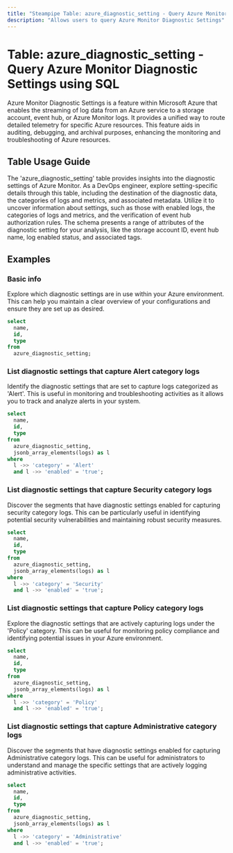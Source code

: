 ```yaml
---
title: "Steampipe Table: azure_diagnostic_setting - Query Azure Monitor Diagnostic Settings using SQL"
description: "Allows users to query Azure Monitor Diagnostic Settings"
---
```


# Table: azure_diagnostic_setting - Query Azure Monitor Diagnostic Settings using SQL

Azure Monitor Diagnostic Settings is a feature within Microsoft Azure that enables the streaming of log data from an Azure service to a storage account, event hub, or Azure Monitor logs. It provides a unified way to route detailed telemetry for specific Azure resources. This feature aids in auditing, debugging, and archival purposes, enhancing the monitoring and troubleshooting of Azure resources.

## Table Usage Guide

The 'azure_diagnostic_setting' table provides insights into the diagnostic settings of Azure Monitor. As a DevOps engineer, explore setting-specific details through this table, including the destination of the diagnostic data, the categories of logs and metrics, and associated metadata. Utilize it to uncover information about settings, such as those with enabled logs, the categories of logs and metrics, and the verification of event hub authorization rules. The schema presents a range of attributes of the diagnostic setting for your analysis, like the storage account ID, event hub name, log enabled status, and associated tags.

## Examples

### Basic info
Explore which diagnostic settings are in use within your Azure environment. This can help you maintain a clear overview of your configurations and ensure they are set up as desired.

```sql
select
  name,
  id,
  type
from
  azure_diagnostic_setting;
```

### List diagnostic settings that capture Alert category logs
Identify the diagnostic settings that are set to capture logs categorized as 'Alert'. This is useful in monitoring and troubleshooting activities as it allows you to track and analyze alerts in your system.

```sql
select
  name,
  id,
  type
from
  azure_diagnostic_setting,
  jsonb_array_elements(logs) as l
where
  l ->> 'category' = 'Alert'
  and l ->> 'enabled' = 'true';
```

### List diagnostic settings that capture Security category logs
Discover the segments that have diagnostic settings enabled for capturing security category logs. This can be particularly useful in identifying potential security vulnerabilities and maintaining robust security measures.

```sql
select
  name,
  id,
  type
from
  azure_diagnostic_setting,
  jsonb_array_elements(logs) as l
where
  l ->> 'category' = 'Security'
  and l ->> 'enabled' = 'true';
```

### List diagnostic settings that capture Policy category logs
Explore the diagnostic settings that are actively capturing logs under the 'Policy' category. This can be useful for monitoring policy compliance and identifying potential issues in your Azure environment.

```sql
select
  name,
  id,
  type
from
  azure_diagnostic_setting,
  jsonb_array_elements(logs) as l
where
  l ->> 'category' = 'Policy'
  and l ->> 'enabled' = 'true';
```

### List diagnostic settings that capture Administrative category logs
Discover the segments that have diagnostic settings enabled for capturing Administrative category logs. This can be useful for administrators to understand and manage the specific settings that are actively logging administrative activities.

```sql
select
  name,
  id,
  type
from
  azure_diagnostic_setting,
  jsonb_array_elements(logs) as l
where
  l ->> 'category' = 'Administrative'
  and l ->> 'enabled' = 'true';
```